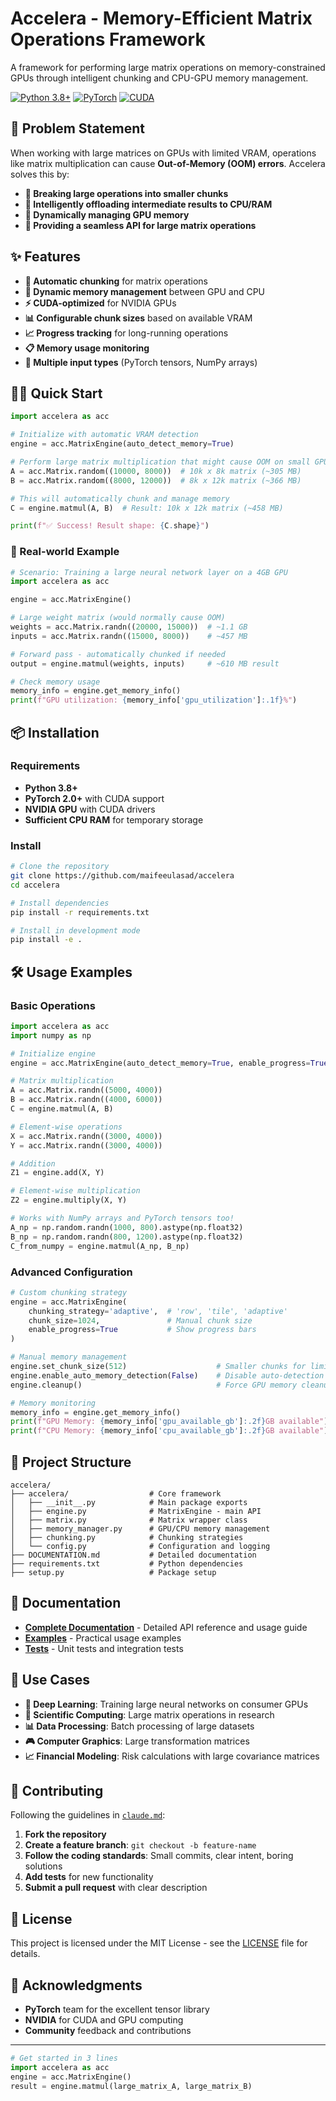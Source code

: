 # Accelera - Memory-Efficient Matrix Operations Framework

A framework for performing large matrix operations on memory-constrained GPUs through intelligent chunking and CPU-GPU memory management.

[![Python 3.8+](https://img.shields.io/badge/python-3.8+-blue.svg)](https://www.python.org/downloads/)
[![PyTorch](https://img.shields.io/badge/PyTorch-2.0+-red.svg)](https://pytorch.org/)
[![CUDA](https://img.shields.io/badge/CUDA-required-green.svg)](https://developer.nvidia.com/cuda-toolkit)

## 🚀 Problem Statement

When working with large matrices on GPUs with limited VRAM, operations like matrix multiplication can cause **Out-of-Memory (OOM) errors**. Accelera solves this by:

- **🧩 Breaking large operations into smaller chunks**
- **💾 Intelligently offloading intermediate results to CPU/RAM**  
- **🔄 Dynamically managing GPU memory**
- **🎯 Providing a seamless API for large matrix operations**

## ✨ Features

- **🤖 Automatic chunking** for matrix operations
- **🧠 Dynamic memory management** between GPU and CPU
- **⚡ CUDA-optimized** for NVIDIA GPUs
- **📊 Configurable chunk sizes** based on available VRAM
- **📈 Progress tracking** for long-running operations
- **📋 Memory usage monitoring**
- **🔌 Multiple input types** (PyTorch tensors, NumPy arrays)

## 🏃‍♂️ Quick Start

```python
import accelera as acc

# Initialize with automatic VRAM detection
engine = acc.MatrixEngine(auto_detect_memory=True)

# Perform large matrix multiplication that might cause OOM on small GPUs
A = acc.Matrix.random((10000, 8000))  # 10k x 8k matrix (~305 MB)
B = acc.Matrix.random((8000, 12000))  # 8k x 12k matrix (~366 MB)

# This will automatically chunk and manage memory
C = engine.matmul(A, B)  # Result: 10k x 12k matrix (~458 MB)

print(f"✅ Success! Result shape: {C.shape}")
```

### 🎯 Real-world Example

```python
# Scenario: Training a large neural network layer on a 4GB GPU
import accelera as acc

engine = acc.MatrixEngine()

# Large weight matrix (would normally cause OOM)
weights = acc.Matrix.randn((20000, 15000))  # ~1.1 GB
inputs = acc.Matrix.randn((15000, 8000))    # ~457 MB

# Forward pass - automatically chunked if needed
output = engine.matmul(weights, inputs)     # ~610 MB result

# Check memory usage
memory_info = engine.get_memory_info()
print(f"GPU utilization: {memory_info['gpu_utilization']:.1f}%")
```

## 📦 Installation

### Requirements

- **Python 3.8+**
- **PyTorch 2.0+** with CUDA support
- **NVIDIA GPU** with CUDA drivers
- **Sufficient CPU RAM** for temporary storage

### Install

```bash
# Clone the repository
git clone https://github.com/maifeeulasad/accelera
cd accelera

# Install dependencies
pip install -r requirements.txt

# Install in development mode
pip install -e .
```

## 🛠️ Usage Examples

### Basic Operations

```python
import accelera as acc
import numpy as np

# Initialize engine
engine = acc.MatrixEngine(auto_detect_memory=True, enable_progress=True)

# Matrix multiplication
A = acc.Matrix.randn((5000, 4000))
B = acc.Matrix.randn((4000, 6000))
C = engine.matmul(A, B)

# Element-wise operations
X = acc.Matrix.randn((3000, 4000))
Y = acc.Matrix.randn((3000, 4000))

# Addition
Z1 = engine.add(X, Y)

# Element-wise multiplication  
Z2 = engine.multiply(X, Y)

# Works with NumPy arrays and PyTorch tensors too!
A_np = np.random.randn(1000, 800).astype(np.float32)
B_np = np.random.randn(800, 1200).astype(np.float32)
C_from_numpy = engine.matmul(A_np, B_np)
```

### Advanced Configuration

```python
# Custom chunking strategy
engine = acc.MatrixEngine(
    chunking_strategy='adaptive',  # 'row', 'tile', 'adaptive'
    chunk_size=1024,               # Manual chunk size
    enable_progress=True           # Show progress bars
)

# Manual memory management
engine.set_chunk_size(512)                    # Smaller chunks for limited memory
engine.enable_auto_memory_detection(False)    # Disable auto-detection
engine.cleanup()                              # Force GPU memory cleanup

# Memory monitoring
memory_info = engine.get_memory_info()
print(f"GPU Memory: {memory_info['gpu_available_gb']:.2f}GB available")
print(f"CPU Memory: {memory_info['cpu_available_gb']:.2f}GB available")
```

## 📁 Project Structure

```
accelera/
├── accelera/                  # Core framework
│   ├── __init__.py            # Main package exports
│   ├── engine.py              # MatrixEngine - main API
│   ├── matrix.py              # Matrix wrapper class
│   ├── memory_manager.py      # GPU/CPU memory management
│   ├── chunking.py            # Chunking strategies
│   └── config.py              # Configuration and logging
├── DOCUMENTATION.md           # Detailed documentation
├── requirements.txt           # Python dependencies
├── setup.py                   # Package setup
```


## 📖 Documentation

- **[Complete Documentation](DOCUMENTATION.md)** - Detailed API reference and usage guide
- **[Examples](examples/)** - Practical usage examples  
- **[Tests](tests/)** - Unit tests and integration tests

## 🎯 Use Cases

- **🧠 Deep Learning**: Training large neural networks on consumer GPUs
- **🔬 Scientific Computing**: Large matrix operations in research
- **📊 Data Processing**: Batch processing of large datasets
- **🎮 Computer Graphics**: Large transformation matrices
- **📈 Financial Modeling**: Risk calculations with large covariance matrices

## 🤝 Contributing

Following the guidelines in [`claude.md`](claude.md):

1. **Fork the repository**
2. **Create a feature branch**: `git checkout -b feature-name`
3. **Follow the coding standards**: Small commits, clear intent, boring solutions
4. **Add tests** for new functionality
5. **Submit a pull request** with clear description

## 📄 License

This project is licensed under the MIT License - see the [LICENSE](LICENSE) file for details.

## 🙏 Acknowledgments

- **PyTorch** team for the excellent tensor library
- **NVIDIA** for CUDA and GPU computing
- **Community** feedback and contributions

---

```python
# Get started in 3 lines
import accelera as acc
engine = acc.MatrixEngine()
result = engine.matmul(large_matrix_A, large_matrix_B)
```